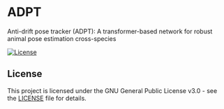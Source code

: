 # ADPT
Anti-drift pose tracker (ADPT): A transformer-based network for robust animal pose estimation cross-species

[![License](https://img.shields.io/badge/License-GPLv3-blue.svg)](LICENSE)

## License

This project is licensed under the GNU General Public License v3.0 - see the [LICENSE](LICENSE) file for details.
